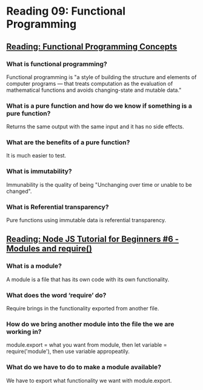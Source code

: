 # Reading 09: Functional Programming

## [Reading: Functional Programming Concepts](https://medium.com/the-renaissance-developer/concepts-of-functional-programming-in-javascript-6bc84220d2aa)

### What is functional programming?

Functional programming is "a style of building the structure and elements of computer programs — that treats computation as the evaluation of mathematical functions and avoids changing-state and mutable data."

### What is a pure function and how do we know if something is a pure function?

Returns the same output with the same input and it has no side effects.

### What are the benefits of a pure function?

It is much easier to test.

### What is immutability?

Immunability is the quality of being "Unchanging over time or unable to be changed".

### What is Referential transparency?

Pure functions using immutable data is referential transparency.

## [Reading: Node JS Tutorial for Beginners #6 - Modules and require()](https://www.youtube.com/watch?v=xHLd36QoS4k)

### What is a module?

A module is a file that has its own code with its own functionality.

### What does the word ‘require’ do?

Require brings in the functionality exported from another file.

### How do we bring another module into the file the we are working in?

module.export = what you want from module, then let variable = require('module'), then use variable appropeatily.

### What do we have to do to make a module available?

We have to export what functionality we want with module.export.
